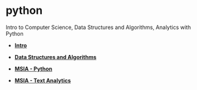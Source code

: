 # python
Intro to Computer Science, Data Structures and Algorithms, Analytics with Python


- **[Intro](/intro)**

- **[Data Structures and Algorithms](/data_structures_algorithms)**

- **[MSIA - Python](/msia_python)**

- **[MSIA - Text Analytics](/msia_text_analytics)**